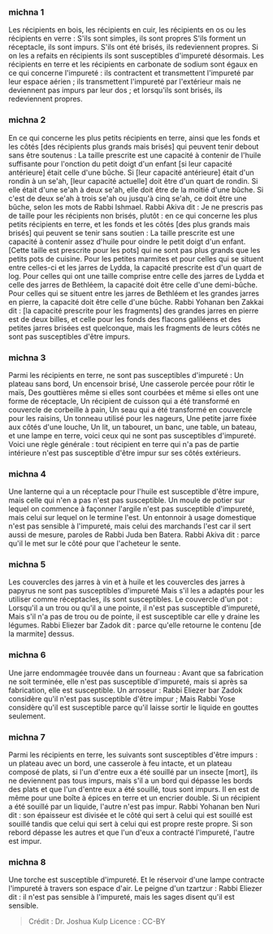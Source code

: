 
### michna 1
Les récipients en bois, les récipients en cuir, les récipients en os ou les récipients en verre : S'ils sont simples, ils sont propres S'ils forment un réceptacle, ils sont impurs. S'ils ont été brisés, ils redeviennent propres. Si on les a refaits en récipients ils sont susceptibles d'impureté désormais. Les récipients en terre et les récipients en carbonate de sodium sont égaux en ce qui concerne l'impureté : ils contractent et transmettent l'impureté par leur espace aérien ; ils transmettent l'impureté par l'extérieur mais ne deviennent pas impurs par leur dos ; et lorsqu'ils sont brisés, ils redeviennent propres.

### michna 2
En ce qui concerne les plus petits récipients en terre, ainsi que les fonds et les côtés [des récipients plus grands mais brisés] qui peuvent tenir debout sans être soutenus : La taille prescrite est une capacité à contenir de l'huile suffisante pour l'onction du petit doigt d'un enfant [si leur capacité antérieure] était celle d'une bûche. Si [leur capacité antérieure] était d'un rondin à un se'ah, [leur capacité actuelle] doit être d'un quart de rondin. Si elle était d'une se'ah à deux se'ah, elle doit être de la moitié d'une bûche. Si c'est de deux se'ah à trois se'ah ou jusqu'à cinq se'ah, ce doit être une bûche, selon les mots de Rabbi Ishmael. Rabbi Akiva dit : Je ne prescris pas de taille pour les récipients non brisés, plutôt : en ce qui concerne les plus petits récipients en terre, et les fonds et les côtés [des plus grands mais brisés] qui peuvent se tenir sans soutien : La taille prescrite est une capacité à contenir assez d'huile pour oindre le petit doigt d'un enfant. [Cette taille est prescrite pour les pots] qui ne sont pas plus grands que les petits pots de cuisine. Pour les petites marmites et pour celles qui se situent entre celles-ci et les jarres de Lydda, la capacité prescrite est d'un quart de log. Pour celles qui ont une taille comprise entre celle des jarres de Lydda et celle des jarres de Bethléem, la capacité doit être celle d'une demi-bûche. Pour celles qui se situent entre les jarres de Bethléem et les grandes jarres en pierre, la capacité doit être celle d'une bûche. Rabbi Yohanan ben Zakkai dit : [la capacité prescrite pour les fragments] des grandes jarres en pierre est de deux billes, et celle pour les fonds des flacons galiléens et des petites jarres brisées est quelconque, mais les fragments de leurs côtés ne sont pas susceptibles d'être impurs.

### michna 3
Parmi les récipients en terre, ne sont pas susceptibles d'impureté : Un plateau sans bord, Un encensoir brisé, Une casserole percée pour rôtir le maïs, Des gouttières même si elles sont courbées et même si elles ont une forme de réceptacle, Un récipient de cuisson qui a été transformé en couvercle de corbeille à pain, Un seau qui a été transformé en couvercle pour les raisins, Un tonneau utilisé pour les nageurs, Une petite jarre fixée aux côtés d'une louche, Un lit, un tabouret, un banc, une table, un bateau, et une lampe en terre, voici ceux qui ne sont pas susceptibles d'impureté. Voici une règle générale : tout récipient en terre qui n'a pas de partie intérieure n'est pas susceptible d'être impur sur ses côtés extérieurs.

### michna 4
Une lanterne qui a un réceptacle pour l'huile est susceptible d'être impure, mais celle qui n'en a pas n'est pas susceptible. Un moule de potier sur lequel on commence à façonner l'argile n'est pas susceptible d'impureté, mais celui sur lequel on le termine l'est. Un entonnoir à usage domestique n'est pas sensible à l'impureté, mais celui des marchands l'est car il sert aussi de mesure, paroles de Rabbi Juda ben Batera. Rabbi Akiva dit : parce qu'il le met sur le côté pour que l'acheteur le sente.

### michna 5
Les couvercles des jarres à vin et à huile et les couvercles des jarres à papyrus ne sont pas susceptibles d'impureté Mais s'il les a adaptés pour les utiliser comme réceptacles, ils sont susceptibles. Le couvercle d'un pot : Lorsqu'il a un trou ou qu'il a une pointe, il n'est pas susceptible d'impureté, Mais s'il n'a pas de trou ou de pointe, il est susceptible car elle y draine les légumes. Rabbi Eliezer bar Zadok dit : parce qu'elle retourne le contenu [de la marmite] dessus.

### michna 6
Une jarre endommagée trouvée dans un fourneau : Avant que sa fabrication ne soit terminée, elle n'est pas susceptible d'impureté, mais si après sa fabrication, elle est susceptible. Un arroseur : Rabbi Eliezer bar Zadok considère qu'il n'est pas susceptible d'être impur ; Mais Rabbi Yose considère qu'il est susceptible parce qu'il laisse sortir le liquide en gouttes seulement.

### michna 7
Parmi les récipients en terre, les suivants sont susceptibles d'être impurs : un plateau avec un bord, une casserole à feu intacte, et un plateau composé de plats, si l'un d'entre eux a été souillé par un insecte [mort], ils ne deviennent pas tous impurs, mais s'il a un bord qui dépasse les bords des plats et que l'un d'entre eux a été souillé, tous sont impurs. Il en est de même pour une boîte à épices en terre et un encrier double. Si un récipient a été souillé par un liquide, l'autre n'est pas impur. Rabbi Yohanan ben Nuri dit : son épaisseur est divisée et le côté qui sert à celui qui est souillé est souillé tandis que celui qui sert à celui qui est propre reste propre. Si son rebord dépasse les autres et que l'un d'eux a contracté l'impureté, l'autre est impur.

### michna 8
Une torche est susceptible d'impureté. Et le réservoir d'une lampe contracte l'impureté à travers son espace d'air. Le peigne d'un tzartzur : Rabbi Eliezer dit : il n'est pas sensible à l'impureté, mais les sages disent qu'il est sensible.

>Crédit : Dr. Joshua Kulp
>Licence : CC-BY